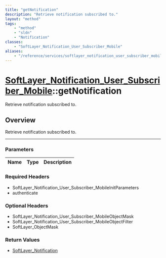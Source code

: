```yaml
---
title: "getNotification"
description: "Retrieve notification subscribed to."
layout: "method"
tags:
    - "method"
    - "sldn"
    - "Notification"
classes:
    - "SoftLayer_Notification_User_Subscriber_Mobile"
aliases:
    - "/reference/services/softlayer_notification_user_subscriber_mobile/getNotification"
---
```

# [SoftLayer_Notification_User_Subscriber_Mobile](/reference/services/SoftLayer_Notification_User_Subscriber_Mobile)::getNotification


Retrieve notification subscribed to.


## Overview 
Retrieve notification subscribed to.

-----

### Parameters 
|Name | Type | Description |
| --- | --- | --- |


### Required Headers
* SoftLayer_Notification_User_Subscriber_MobileInitParameters
* authenticate


### Optional Headers
* SoftLayer_Notification_User_Subscriber_MobileObjectMask
* SoftLayer_Notification_User_Subscriber_MobileObjectFilter
* SoftLayer_ObjectMask

### Return Values
* <a href='/reference/datatypes/SoftLayer_Notification'>SoftLayer_Notification </a>





